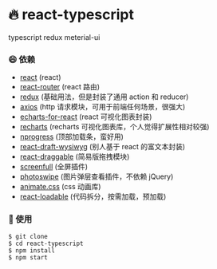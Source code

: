 # 🔥 react-typescript
typescript redux meterial-ui

### 😄 依赖

- [react](https://facebook.github.io/react/) (react)
- [react-router](https://react-guide.github.io/react-router-cn/) (react 路由)
- [redux](https://redux.js.org/) (基础用法，但是封装了通用 action 和 reducer)
- [axios](https://github.com/mzabriskie/axios) (http 请求模块，可用于前端任何场景，很强大)
- [echarts-for-react](https://github.com/hustcc/echarts-for-react) (react 可视化图表封装)
- [recharts](http://recharts.org/#/zh-CN/) (recharts 可视化图表库，个人觉得扩展性相对较强)
- [nprogress](https://github.com/rstacruz/nprogress) (顶部加载条，蛮好用)
- [react-draft-wysiwyg](https://github.com/jpuri/react-draft-wysiwyg) (别人基于 react 的富文本封装)
- [react-draggable](https://github.com/mzabriskie/react-draggable) (简易版拖拽模块)
- [screenfull](https://github.com/sindresorhus/screenfull.js/) (全屏插件)
- [photoswipe](https://github.com/dimsemenov/photoswipe) (图片弹层查看插件，不依赖 jQuery)
- [animate.css](http://daneden.me/animate) (css 动画库)
- [react-loadable](https://github.com/jamiebuilds/react-loadable) (代码拆分，按需加载，预加载)

### 🎨 使用

```
$ git clone 
$ cd react-typescript
$ npm install
$ npm start
```